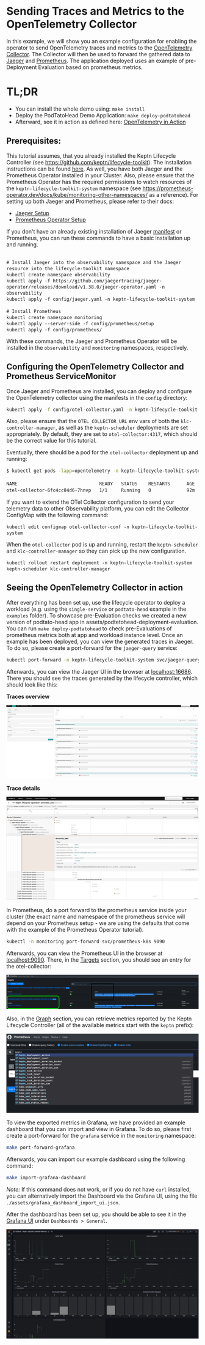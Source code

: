 # Sending Traces and Metrics to the OpenTelemetry Collector

In this example, we will show you an example configuration for enabling the operator to send OpenTelemetry traces and metrics to the [OpenTelemetry Collector](https://github.com/open-telemetry/opentelemetry-collector).
The Collector will then be used to forward the gathered data to [Jaeger](https://www.jaegertracing.io) and [Prometheus](https://prometheus.io).
The application deployed uses an example of pre-Deployment Evaluation based on prometheus metrics.

# TL;DR
* You can install the whole demo using: `make install`
* Deploy the PodTatoHead Demo Application: `make deploy-podtatohead`
* Afterward, see it in action as defined here: [OpenTelemetry in Action](#seeing-the-opentelemetry-collector-in-action)

## Prerequisites:
This tutorial assumes, that you already installed the Keptn Lifecycle Controller (see https://github.com/keptn/lifecycle-toolkit). The installation instructions can be found [here](https://github.com/keptn/lifecycle-toolkit#deploy-the-latest-release).
As well, you have both Jaeger and the Prometheus Operator installed in your Cluster. 
Also, please ensure that the Prometheus Operator has the required permissions to watch resources of the `keptn-lifecycle-toolkit-system` namespace (see https://prometheus-operator.dev/docs/kube/monitoring-other-namespaces/ as a reference).
For setting up both Jaeger and Prometheus, please refer to their docs:

- [Jaeger Setup](https://github.com/jaegertracing/jaeger-operator) 
- [Prometheus Operator Setup](https://github.com/prometheus-operator/kube-prometheus/blob/main/docs/customizing.md)

If you don't have an already existing installation of Jaeger [manifest](https://github.com/jaegertracing/jaeger-operator/releases/download/v1.38.0/jaeger-operator.yaml) or Prometheus, you can run these commands to
have a basic installation up and running.

```shell

# Install Jaeger into the observability namespace and the Jaeger resource into the lifecycle-toolkit namespace
kubectl create namespace observability
kubectl apply -f https://github.com/jaegertracing/jaeger-operator/releases/download/v1.38.0/jaeger-operator.yaml -n observability
kubectl apply -f config/jaeger.yaml -n keptn-lifecycle-toolkit-system

# Install Prometheus
kubectl create namespace monitoring
kubectl apply --server-side -f config/prometheus/setup
kubectl apply -f config/prometheus/
```

With these commands, the Jaeger and Prometheus Operator will be installed in the `observability` and `monitoring` namespaces, respectively.

## Configuring the OpenTelemetry Collector and Prometheus ServiceMonitor

Once Jaeger and Prometheus are installed, you can deploy and configure the OpenTelemetry collector using the manifests in the `config` directory:

```sh 
kubectl apply -f config/otel-collector.yaml -n keptn-lifecycle-toolkit-system
```

Also, please ensure that the `OTEL_COLLECTOR_URL` env vars of both the `klc-controller-manager`, 
as well as the `keptn-scheduler` deployments are set appropriately. 
By default, they are set to `otel-collector:4317`, which should be the correct value for this tutorial.

Eventually, there should be a pod for the `otel-collector` deployment up and running:

```sh
$ kubectl get pods -lapp=opentelemetry -n keptn-lifecycle-toolkit-system

NAME                              READY   STATUS    RESTARTS      AGE
otel-collector-6fc4cc84d6-7hnvp   1/1     Running   0             92m
```

If you want to extend the OTel Collector configuration to send your telemetry data to other Observability platform, you
can edit the Collector ConfigMap with the following command:

```shell
kubectl edit configmap otel-collector-conf -n keptn-lifecycle-toolkit-system
```

When the `otel-collector` pod is up and running, restart the `keptn-scheduler` and `klc-controller-manager` so they can
pick up the new configuration.

```shell
kubectl rollout restart deployment -n keptn-lifecycle-toolkit-system keptn-scheduler klc-controller-manager
```

## Seeing the OpenTelemetry Collector in action

After everything has been set up, use the lifecycle operator to deploy a workload (e.g. using the `single-service` or `podtato-head` example in the `examples` folder).
To showcase pre-Evaluation checks we created a new version of podtato-head app in assets/podtetohead-deployment-evaluation.
You can run ``make deploy-podtatohead`` to check pre-Evaluations of prometheus metrics both at app and workload instance level.
Once an example has been deployed, you can view the generated traces in Jaeger. To do so, please create a port-forward for the `jaeger-query` service:

```sh
kubectl port-forward -n keptn-lifecycle-toolkit-system svc/jaeger-query 16686 
```

Afterwards, you can view the Jaeger UI in the browser at [localhost:16686](http://localhost:16686). There you should see the traces generated by the lifecycle controller, which should look like this:

**Traces overview** 

![](./assets/traces_overview.png)

**Trace details**

![](./assets/trace_detail.png)

In Prometheus, do a port forward to the prometheus service inside your cluster (the exact name and namespace of the prometheus service will depend on your Prometheus setup - we are using the defaults that come with the example of the Prometheus Operator tutorial).

```sh
kubectl -n monitoring port-forward svc/prometheus-k8s 9090
```

Afterwards, you can view the Prometheus UI in the browser at [localhost:9090](http://localhost:9090). There, in the [Targets](http://localhost:9090/targets?search=) section, you should see an entry for the otel-collector:

![](./assets/prometheus_targets.png)

Also, in the [Graph](http://localhost:9090/graph?g0.expr=&g0.tab=1&g0.stacked=0&g0.show_exemplars=0&g0.range_input=1h) section, you can retrieve metrics reported by the Keptn Lifecycle Controller (all of the available metrics start with the `keptn` prefix):

![](./assets/metrics.png)

To view the exported metrics in Grafana, we have provided an example dashboard that you can import and view in Grafana. To do so, please first create a port-forward for the `grafana` service in the `monitoring` namespace:

```sh
make port-forward-grafana
```

Afterwards, you can import our example dashboard using the following command:

```sh
make import-grafana-dashboard
```

*Note:* If this command does not work, or if you do not have `curl` installed, you can alternatively import the Dashboard via the Grafana UI, using the file `./assets/grafana_dashboard_import_ui.json`.

After the dashboard has been set up, you should be able to see it in the [Grafana UI](http://localhost:3000/d/wlo2MpIVk/keptn-lifecycle-toolkit-metrics) under `Dashboards > General`.

![](./assets/grafana_dashboard.png)